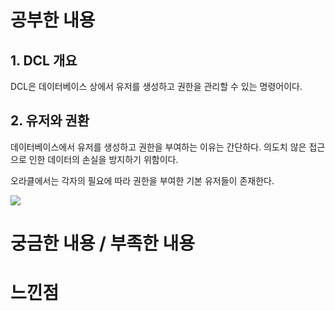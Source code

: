 # 공부한 내용

## 1. DCL 개요

DCL은 데이터베이스 상에서 유저를 생성하고 권한을 관리할 수 있는 명령어이다.

## 2. 유저와 권환

데이터베이스에서 유저를 생성하고 권한을 부여하는 이유는 간단하다. 의도치 않은 접근으로 인한 데이터의 손실을 방지하기 위함이다.

오라클에서는 각자의 필요에 따라 권한을 부여한 기본 유저들이 존재한다.

![](https://prod-files-secure.s3.us-west-2.amazonaws.com/5486ac02-837a-4340-b853-a8cd7b03f65f/f91614f6-d417-482f-b924-4b57028bdc1e/%E1%84%89%E1%85%B3%E1%84%8F%E1%85%B3%E1%84%85%E1%85%B5%E1%86%AB%E1%84%89%E1%85%A3%E1%86%BA_2024-04-01_%E1%84%8B%E1%85%A9%E1%84%92%E1%85%AE_3.32.43.png)



# 궁금한 내용 / 부족한 내용



# 느낀점


